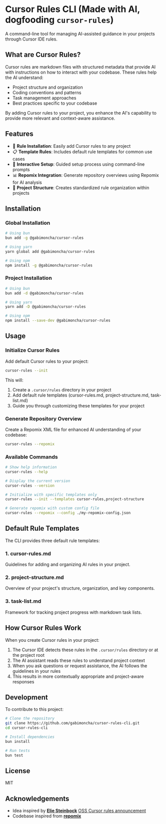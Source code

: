 # Cursor Rules CLI (Made with AI, dogfooding `cursor-rules`)

A command-line tool for managing AI-assisted guidance in your projects through Cursor IDE rules.

## What are Cursor Rules?

Cursor rules are markdown files with structured metadata that provide AI with instructions on how to interact with your codebase. These rules help the AI understand:

- Project structure and organization
- Coding conventions and patterns
- Task management approaches
- Best practices specific to your codebase

By adding Cursor rules to your project, you enhance the AI's capability to provide more relevant and context-aware assistance.

## Features

- 🚀 **Rule Installation**: Easily add Cursor rules to any project
- 📋 **Template Rules**: Includes default rule templates for common use cases
- 💬 **Interactive Setup**: Guided setup process using command-line prompts
- 📊 **Repomix Integration**: Generate repository overviews using Repomix for AI analysis
- 📁 **Project Structure**: Creates standardized rule organization within projects

## Installation

### Global Installation

```bash
# Using bun
bun add -g @gabimoncha/cursor-rules

# Using yarn
yarn global add @gabimoncha/cursor-rules

# Using npm
npm install -g @gabimoncha/cursor-rules
```

### Project Installation

```bash
# Using bun
bun add -d @gabimoncha/cursor-rules

# Using yarn
yarn add -D @gabimoncha/cursor-rules

# Using npm
npm install --save-dev @gabimoncha/cursor-rules
```

## Usage

### Initialize Cursor Rules

Add default Cursor rules to your project:

```bash
cursor-rules --init
```

This will:
1. Create a `.cursor/rules` directory in your project
2. Add default rule templates (cursor-rules.md, project-structure.md, task-list.md)
3. Guide you through customizing these templates for your project

### Generate Repository Overview

Create a Repomix XML file for enhanced AI understanding of your codebase:

```bash
cursor-rules --repomix
```

### Available Commands

```bash
# Show help information
cursor-rules --help

# Display the current version
cursor-rules --version

# Initialize with specific templates only
cursor-rules --init --templates cursor-rules,project-structure

# Generate repomix with custom config file
cursor-rules --repomix --config ./my-repomix-config.json
```

## Default Rule Templates

The CLI provides three default rule templates:

### 1. cursor-rules.md
Guidelines for adding and organizing AI rules in your project.

### 2. project-structure.md
Overview of your project's structure, organization, and key components.

### 3. task-list.md
Framework for tracking project progress with markdown task lists.

## How Cursor Rules Work

When you create Cursor rules in your project:

1. The Cursor IDE detects these rules in the `.cursor/rules` directory or at the project root
2. The AI assistant reads these rules to understand project context
3. When you ask questions or request assistance, the AI follows the guidelines in your rules
4. This results in more contextually appropriate and project-aware responses

## Development

To contribute to this project:

```bash
# Clone the repository
git clone https://github.com/gabimoncha/cursor-rules-cli.git
cd cursor-rules-cli

# Install dependencies
bun install

# Run tests
bun test
```

## License

MIT

## Acknowledgements

- Idea inspired by **[Elie Steinbock](https://x.com/elie2222)** [OSS Cursor rules announcement](https://x.com/elie2222/status/1906985581835419915)
- Codebase inspired from **[repomix](https://github.com/yamadashy/repomix.git)**
